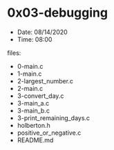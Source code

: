 # 0x03-debugging

* Date: 08/14/2020
* Time: 08:00

files:

* 0-main.c
* 1-main.c
* 2-largest_number.c
* 2-main.c
* 3-convert_day.c
* 3-main_a.c
* 3-main_b.c
* 3-print_remaining_days.c
* holberton.h
* positive_or_negative.c
* README.md
